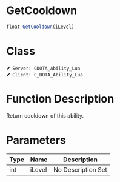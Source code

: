 # GetCooldown
```js	
float GetCooldown(iLevel)
```
# Class
✔ `Server: CDOTA_Ability_Lua`  
✔ `Client: C_DOTA_Ability_Lua`  

# Function Description
Return cooldown of this ability.
# Parameters
Type|Name|Description
--|--|--
int|iLevel|No Description Set
